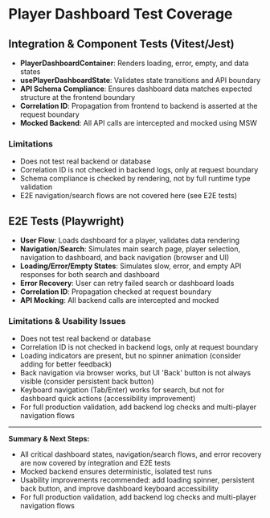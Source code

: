 # Player Dashboard Test Coverage

## Integration & Component Tests (Vitest/Jest)

- **PlayerDashboardContainer**: Renders loading, error, empty, and data states
- **usePlayerDashboardState**: Validates state transitions and API boundary
- **API Schema Compliance**: Ensures dashboard data matches expected structure at the frontend boundary
- **Correlation ID**: Propagation from frontend to backend is asserted at the request boundary
- **Mocked Backend**: All API calls are intercepted and mocked using MSW

### Limitations

- Does not test real backend or database
- Correlation ID is not checked in backend logs, only at request boundary
- Schema compliance is checked by rendering, not by full runtime type validation
- E2E navigation/search flows are not covered here (see E2E tests)

## E2E Tests (Playwright)

- **User Flow**: Loads dashboard for a player, validates data rendering
- **Navigation/Search**: Simulates main search page, player selection, navigation to dashboard, and back navigation (browser and UI)
- **Loading/Error/Empty States**: Simulates slow, error, and empty API responses for both search and dashboard
- **Error Recovery**: User can retry failed search or dashboard loads
- **Correlation ID**: Propagation checked at request boundary
- **API Mocking**: All backend calls are intercepted and mocked

### Limitations & Usability Issues

- Does not test real backend or database
- Correlation ID is not checked in backend logs, only at request boundary
- Loading indicators are present, but no spinner animation (consider adding for better feedback)
- Back navigation via browser works, but UI 'Back' button is not always visible (consider persistent back button)
- Keyboard navigation (Tab/Enter) works for search, but not for dashboard quick actions (accessibility improvement)
- For full production validation, add backend log checks and multi-player navigation flows

---

**Summary & Next Steps:**

- All critical dashboard states, navigation/search flows, and error recovery are now covered by integration and E2E tests
- Mocked backend ensures deterministic, isolated test runs
- Usability improvements recommended: add loading spinner, persistent back button, and improve dashboard keyboard accessibility
- For full production validation, add backend log checks and multi-player navigation flows
